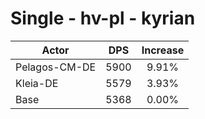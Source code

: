 # Single - hv-pl - kyrian
| Actor | DPS | Increase |
|---|:---:|:---:|
|Pelagos-CM-DE|5900|9.91%|
|Kleia-DE|5579|3.93%|
|Base|5368|0.00%|
